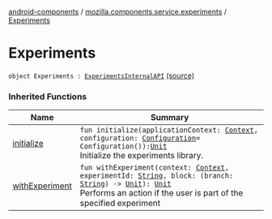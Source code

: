 [android-components](../index.md) / [mozilla.components.service.experiments](index.md) / [Experiments](./-experiments.md)

# Experiments

`object Experiments : `[`ExperimentsInternalAPI`](-experiments-internal-a-p-i/index.md) [(source)](https://github.com/mozilla-mobile/android-components/blob/master/components/service/experiments/src/main/java/mozilla/components/service/experiments/Experiments.kt#L317)

### Inherited Functions

| Name | Summary |
|---|---|
| [initialize](-experiments-internal-a-p-i/initialize.md) | `fun initialize(applicationContext: `[`Context`](https://developer.android.com/reference/android/content/Context.html)`, configuration: `[`Configuration`](-configuration/index.md)` = Configuration()): `[`Unit`](https://kotlinlang.org/api/latest/jvm/stdlib/kotlin/-unit/index.html)<br>Initialize the experiments library. |
| [withExperiment](-experiments-internal-a-p-i/with-experiment.md) | `fun withExperiment(context: `[`Context`](https://developer.android.com/reference/android/content/Context.html)`, experimentId: `[`String`](https://kotlinlang.org/api/latest/jvm/stdlib/kotlin/-string/index.html)`, block: (branch: `[`String`](https://kotlinlang.org/api/latest/jvm/stdlib/kotlin/-string/index.html)`) -> `[`Unit`](https://kotlinlang.org/api/latest/jvm/stdlib/kotlin/-unit/index.html)`): `[`Unit`](https://kotlinlang.org/api/latest/jvm/stdlib/kotlin/-unit/index.html)<br>Performs an action if the user is part of the specified experiment |
